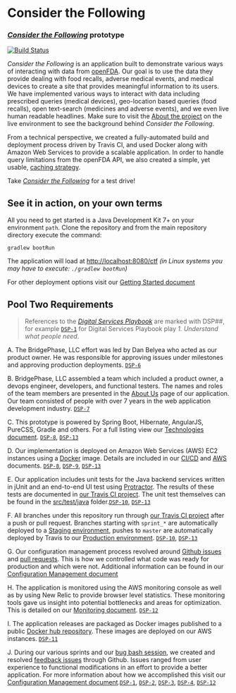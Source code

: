 # Consider the Following
### _[Consider the Following](http://considerbridgephase.com)_ prototype
[![Build Status](https://travis-ci.org/BridgePhase/ctf.svg?branch=master)](https://travis-ci.org/BridgePhase/ctf)

_Consider the Following_ is an application built to demonstrate various ways of interacting with data from [openFDA](https://open.fda.gov). Our goal is to use the data they provide dealing with food recalls, adverse medical events, and medical devices to create a site that provides meaningful information to its users. We have implemented various ways to interact with data including prescribed queries (medical devices), geo-location based queries (food recalls), open text-search (medicines and adverse events), and we even live human readable headlines. Make sure to visit the [About the project](http://considerbridgephase.com/ctf/#/about) on the live environment to see the background behind _Consider the Following_. 

From a technical perspective, we created a fully-automated build and deployment process driven by Travis CI, and used Docker along with Amazon Web Services to provide a scalable application. In order to handle query limitations from the openFDA API, we also created a simple, yet usable, [caching strategy](documentation/Caching.md).

Take _[Consider the Following](http://considerbridgephase.com)_ for a test drive!

## See it in action, on your own terms

All you need to get started is a Java Development Kit 7+ on your environment `path`. Clone the repository and from the main repository directory execute the command:

`gradlew bootRun`

The application will load at [http://localhost:8080/ctf](http://localhost:8080/ctf)
<em>(in Linux systems you may have to execute: `./gradlew bootRun`)</em>

For other deployment options visit our [Getting Started document](documentation/GettingStarted.md) 

## Pool Two Requirements

> References to the [_Digital Services Playbook_](https://playbook.cio.gov/) are marked with DSP##, for example [`DSP-1`](https://playbook.cio.gov/#play1) for Digital Services Playbook play _1. Understand what people need_.

A. The BridgePhase, LLC effort was led by Dan Belyea who acted as our product owner. He was responsible for approving issues under milestones and approving production deployments. [`DSP-6`](https://playbook.cio.gov/#play6)
  
B. BridgePhase, LLC assembled a team which included a product owner, a devops engineer, developers, and functional testers. The names and roles of the team members are presented in the [About Us](http://considerbridgephase.com/ctf/#/aboutus) page of our application. Our team consisted of people with over 7 years in the web application development industry. [`DSP-7`](https://playbook.cio.gov/#play7) 

C. This prototype is powered by Spring Boot, Hibernate, AngularJS, PureCSS, Gradle and others. For a full listing view our [Technologies document](documentation/Technologies.md). [`DSP-8`](https://playbook.cio.gov/#play8), [`DSP-13`](https://playbook.cio.gov/#play13)

D. Our implementation is deployed on Amazon Web Services (AWS) EC2 instances using a [Docker](https://www.docker.com) image. Details are included
in our [CI/CD](documentation/CI-CD.md) and [AWS](documentation/aws.md) documents. [`DSP-8`](https://playbook.cio.gov/#play8), [`DSP-9`](https://playbook.cio.gov/#play9), [`DSP-13`](https://playbook.cio.gov/#play13)

E. Our application includes unit tests for the Java backend services written in jUnit and an end-to-end UI test using [Protractor](https://angular.github.io/protractor). The results of these tests are documented in [our Travis CI project](https://travis-ci.org/BridgePhase/ctf). The unit test themselves can be found in the [src/test/java](https://github.com/BridgePhase/ctf/blob/master/src/test/java) folder.[`DSP-10`](https://playbook.cio.gov/#play10), [`DSP-13`](https://playbook.cio.gov/#play13)

F. All branches under this repository run through [our Travis CI project](https://travis-ci.org/BridgePhase/ctf) after a push or pull request. Branches starting with `sprint_*` are automatically deployed to a [Staging environment](http://ec2-54-209-151-190.compute-1.amazonaws.com:8080), pushes to `master` are automatically deployed by Travis to our [Production environment](http://considerbridgephase.com). [`DSP-10`](https://playbook.cio.gov/#play10), [`DSP-13`](https://playbook.cio.gov/#play13)

G. Our configuration management process revolved around [Github issues](https://github.com/BridgePhase/ctf/issues?utf8=✓&q=is%3Aissue+is%3Aclosed) and [pull requests](https://github.com/BridgePhase/ctf/pulls?utf8=✓&q=is%3Aclosed). This is how we controlled what code was ready for production and which were not. Additional information can be found in our [Configuration Management document](documentation/ConfigurationManagement.md)

H. The application is monitored using the AWS monitoring console as well as by using New Relic to provide browser level statistics. These monitoring tools gave us insight into potential bottlenecks and areas for optimization. This is detailed on our [Monitoring document](documentation/Monitoring.md). [`DSP-12`](https://playbook.cio.gov/#play12)

I. The application releases are packaged as Docker images published to a public [Docker hub repository](https://registry.hub.docker.com/u/jramirez/bridgephase/tags/manage/#). These images are deployed on our AWS instances. [`DSP-11`](https://playbook.cio.gov/#play11)

J. During our various sprints and our [bug bash session](http://considerbridgephase.com/ctf/#/about), we created and resolved [feedback issues](https://github.com/BridgePhase/ctf/issues?utf8=✓&q=is%3Aissue+label%3Afeedback+) through Github. Issues ranged from user experience to functional modifications in an effort to provide a better application. For more information about how we accomplished this visit our [Configuration Management document](documentation/ConfigurationManagement.md).[`DSP-1`](https://playbook.cio.gov/#play1), [`DSP-2`](https://playbook.cio.gov/#play2), [`DSP-3`](https://playbook.cio.gov/#play3), [`DSP-4`](https://playbook.cio.gov/#play4), [`DSP-12`](https://playbook.cio.gov/#play12)